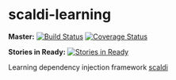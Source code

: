 scaldi-learning
===============

**Master:** [![Build Status](https://travis-ci.org/michalkowol/scaldi-learning.svg?branch=master)](https://travis-ci.org/michalkowol/scaldi-learning) [![Coverage Status](https://img.shields.io/coveralls/michalkowol/scaldi-learning.svg)](https://coveralls.io/r/michalkowol/scaldi-learning?branch=master)

**Stories in Ready:** [![Stories in Ready](https://badge.waffle.io/michalkowol/scaldi-learning.png?label=ready&title=Ready)](https://waffle.io/michalkowol/scaldi-learning)

Learning dependency injection framework [scaldi](http://scaldi.org/)
